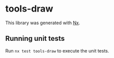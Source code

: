 # tools-draw

This library was generated with [Nx](https://nx.dev).

## Running unit tests

Run `nx test tools-draw` to execute the unit tests.

